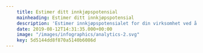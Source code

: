 ```yaml
---
    title: Estimer ditt innkjøpspotensial​
    mainheading: Estimer ditt innkjøpspotensial​
    description: 'Estimer innkjøpspotensialet for din virksomhet ved å bruke vår kalkulator for innkjøpsbesparelser​'
    date: 2019-08-12T14:31:35.000+00:00
    image: "/images/infographics/analytics-2.svg"
    key: 5d5144dd8f870a5140b6086d
---
```

